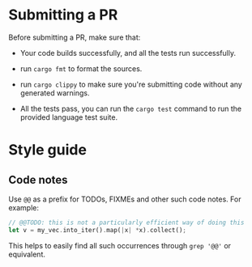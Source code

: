 # Submitting a PR
    
Before submitting a PR, make sure that:

- Your code builds successfully, and all the tests run successfully.

- run `cargo fmt` to format the sources.

- run `cargo clippy` to make sure you're submitting code without any generated warnings. 

- All the tests pass, you can run the `cargo test` command to run the provided language test suite.

# Style guide

## Code notes

Use `@@` as a prefix for TODOs, FIXMEs and other such code notes.
For example:

```rust
// @@TODO: this is not a particularly efficient way of doing this
let v = my_vec.into_iter().map(|x| *x).collect();
```

This helps to easily find all such occurrences through `grep '@@'` or
equivalent.
